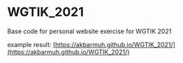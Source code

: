 # WGTIK_2021
Base code for personal website exercise for WGTIK 2021

example result:
[https://akbarmuh.github.io/WGTIK_2021/](https://akbarmuh.github.io/WGTIK_2021/)

